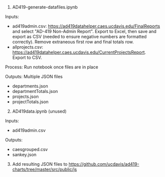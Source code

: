 1. AD419-generate-datafiles.ipynb

Inputs:
* ad419admin.csv: https://ad419datahelper.caes.ucdavis.edu/FinalReports and select "AD-419 Non-Admin Report".   Export to Excel, then save and export as CSV (needed to ensure negative numbers are formatted correctly).  Remove extraneous first row and final totals row.
* allprojects.csv: https://ad419datahelper.caes.ucdavis.edu/CurrentProjectsReport. Export to CSV.

Process: Run notebook once files are in place

Outputs: Multiple JSON files
* departments.json
* departmentTotals.json
* projects.json
* projectTotals.json


2. AD419data.ipynb (unused)

Inputs:
* ad419admin.csv

Outputs:
* caesgrouped.csv
* sankey.json


3. Add resulting JSON files to https://github.com/ucdavis/ad419-charts/tree/master/src/public/js